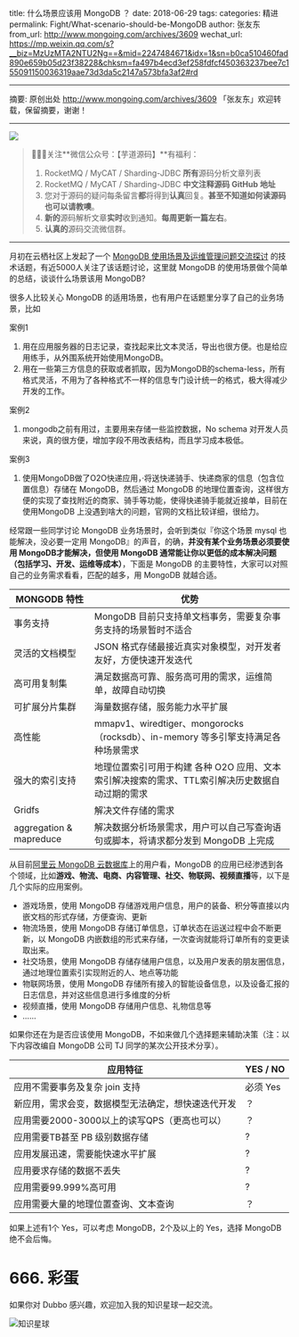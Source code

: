 title: 什么场景应该用 MongoDB ？
date: 2018-06-29
tags:
categories: 精进
permalink: Fight/What-scenario-should-be-MongoDB
author: 张友东
from_url: http://www.mongoing.com/archives/3609
wechat_url: https://mp.weixin.qq.com/s?__biz=MzUzMTA2NTU2Ng==&mid=2247484671&idx=1&sn=b0ca510460fad890e659b05d23f38228&chksm=fa497b4ecd3ef258fdfcf450363237bee7c155091150036319aae73d3da5c2147a573bfa3af2#rd

-------

摘要: 原创出处 http://www.mongoing.com/archives/3609 「张友东」欢迎转载，保留摘要，谢谢！

-------

![](http://www.iocoder.cn/images/common/wechat_mp_2017_07_31.jpg)

> 🙂🙂🙂关注**微信公众号：【芋道源码】**有福利：
> 1. RocketMQ / MyCAT / Sharding-JDBC **所有**源码分析文章列表
> 2. RocketMQ / MyCAT / Sharding-JDBC **中文注释源码 GitHub 地址**
> 3. 您对于源码的疑问每条留言**都**将得到**认真**回复。**甚至不知道如何读源码也可以请教噢**。
> 4. **新的**源码解析文章**实时**收到通知。**每周更新一篇左右**。
> 5. **认真的**源码交流微信群。

-------

月初在云栖社区上发起了一个 [MongoDB 使用场景及运维管理问题交流探讨](https://yq.aliyun.com/roundtable/42344) 的技术话题，有近5000人关注了该话题讨论，这里就 MongoDB 的使用场景做个简单的总结，谈谈什么场景该用 MongoDB?

很多人比较关心 MongoDB 的适用场景，也有用户在话题里分享了自己的业务场景，比如

案例1

1. 用在应用服务器的日志记录，查找起来比文本灵活，导出也很方便。也是给应用练手，从外围系统开始使用MongoDB。
2. 用在一些第三方信息的获取或者抓取，因为MongoDB的schema-less，所有格式灵活，不用为了各种格式不一样的信息专门设计统一的格式，极大得减少开发的工作。

案例2

1. mongodb之前有用过，主要用来存储一些监控数据，No schema 对开发人员来说，真的很方便，增加字段不用改表结构，而且学习成本极低。

案例3

1. 使用MongoDB做了O2O快递应用，·将送快递骑手、快递商家的信息（包含位置信息）存储在 MongoDB，然后通过 MongoDB 的地理位置查询，这样很方便的实现了查找附近的商家、骑手等功能，使得快递骑手能就近接单，目前在使用MongoDB 上没遇到啥大的问题，官网的文档比较详细，很给力。

经常跟一些同学讨论 MongoDB 业务场景时，会听到类似『你这个场景 mysql 也能解决，没必要一定用 MongoDB』的声音，的确，**并没有某个业务场景必须要使用 MongoDB才能解决，但使用 MongoDB 通常能让你以更低的成本解决问题（包括学习、开发、运维等成本）**，下面是 MongoDB 的主要特性，大家可以对照自己的业务需求看看，匹配的越多，用 MongoDB 就越合适。

| MONGODB 特性            | 优势                                                         |
| ----------------------- | ------------------------------------------------------------ |
| 事务支持                | MongoDB 目前只支持单文档事务，需要复杂事务支持的场景暂时不适合 |
| 灵活的文档模型          | JSON 格式存储最接近真实对象模型，对开发者友好，方便快速开发迭代 |
| 高可用复制集            | 满足数据高可靠、服务高可用的需求，运维简单，故障自动切换     |
| 可扩展分片集群          | 海量数据存储，服务能力水平扩展                               |
| 高性能                  | mmapv1、wiredtiger、mongorocks（rocksdb）、in-memory 等多引擎支持满足各种场景需求 |
| 强大的索引支持          | 地理位置索引可用于构建 各种 O2O 应用、文本索引解决搜索的需求、TTL索引解决历史数据自动过期的需求 |
| Gridfs                  | 解决文件存储的需求                                           |
| aggregation & mapreduce | 解决数据分析场景需求，用户可以自己写查询语句或脚本，将请求都分发到 MongoDB 上完成 |

从目前[阿里云 MongoDB 云数据库](https://www.aliyun.com/product/mongodb)上的用户看，MongoDB 的应用已经渗透到各个领域，比如**游戏、物流、电商、内容管理、社交、物联网、视频直播**等，以下是几个实际的应用案例。

- 游戏场景，使用 MongoDB 存储游戏用户信息，用户的装备、积分等直接以内嵌文档的形式存储，方便查询、更新
- 物流场景，使用 MongoDB 存储订单信息，订单状态在运送过程中会不断更新，以 MongoDB 内嵌数组的形式来存储，一次查询就能将订单所有的变更读取出来。
- 社交场景，使用 MongoDB 存储存储用户信息，以及用户发表的朋友圈信息，通过地理位置索引实现附近的人、地点等功能
- 物联网场景，使用 MongoDB 存储所有接入的智能设备信息，以及设备汇报的日志信息，并对这些信息进行多维度的分析
- 视频直播，使用 MongoDB 存储用户信息、礼物信息等
- ……

如果你还在为是否应该使用 MongoDB，不如来做几个选择题来辅助决策（注：以下内容改编自 MongoDB 公司 TJ 同学的某次公开技术分享）。

| 应用特征                                           | YES / NO |
| -------------------------------------------------- | -------- |
| 应用不需要事务及复杂 join 支持                     | 必须 Yes |
| 新应用，需求会变，数据模型无法确定，想快速迭代开发 | ？       |
| 应用需要2000-3000以上的读写QPS（更高也可以）       | ？       |
| 应用需要TB甚至 PB 级别数据存储                     | ?        |
| 应用发展迅速，需要能快速水平扩展                   | ?        |
| 应用要求存储的数据不丢失                           | ?        |
| 应用需要99.999%高可用                              | ?        |
| 应用需要大量的地理位置查询、文本查询               | ？       |

如果上述有1个 Yes，可以考虑 MongoDB，2个及以上的 Yes，选择 MongoDB 绝不会后悔。

# 666. 彩蛋

如果你对 Dubbo 感兴趣，欢迎加入我的知识星球一起交流。

![知识星球](http://www.iocoder.cn/images/Architecture/2017_12_29/01.png)